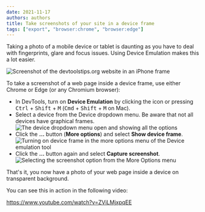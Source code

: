 ```yaml
---
date: 2021-11-17
authors: authors
title: Take screenshots of your site in a device frame
tags: ["export", "browser:chrome", "browser:edge"]
---
```

Taking a photo of a mobile device or tablet is daunting as you have to deal with fingerprints, glare and focus issues. Using Device Emulation makes this a lot easier.

![Screenshot of the devtoolstips.org website in an iPhone frame](/assets/img/take-in-device-screenshots.png)

To take a screenshot of a web page inside a device frame, use either Chrome or Edge (or any Chromium browser):

* In DevTools, turn on **Device Emulation** by clicking the icon or pressing <kbd>Ctrl</kbd> + <kbd>Shift</kbd> + <kbd>M</kbd> (<kbd>Cmd</kbd> + <kbd>Shift</kbd> + <kbd>M</kbd> on Mac).
* Select a device from the Device dropdown menu. Be aware that not all devices have graphical frames.
   ![The device dropdown menu open and showing all the options](/assets/img/take-in-device-screenshots-devices-dropdown.png)
* Click the **…** button (**More options**) and select **Show device frame**.
   ![Turning on device frame in the more options menu of the Device emulation tool](/assets/img/take-in-device-screenshots-show-device-frame.png)
* Click the **…** button again and select **Capture screenshot**.
   ![Selecting the screenshot option from the More Options menu](/assets/img/take-in-device-screenshots-capture-screenshot.png)

That's it, you now have a photo of your web page inside a device on transparent background.

You can see this in action in the following video:

https://www.youtube.com/watch?v=ZViLMjxpqEE